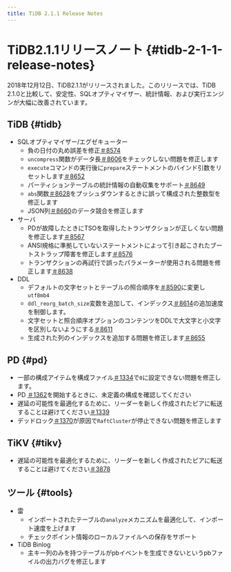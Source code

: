 ```yaml
---
title: TiDB 2.1.1 Release Notes
---
```


# TiDB2.1.1リリースノート {#tidb-2-1-1-release-notes}

2018年12月12日、TiDB2.1.1がリリースされました。このリリースでは、TiDB 2.1.0と比較して、安定性、SQLオプティマイザー、統計情報、および実行エンジンが大幅に改善されています。

## TiDB {#tidb}

-   SQLオプティマイザー/エグゼキューター
    -   負の日付の丸め誤差を修正[＃8574](https://github.com/pingcap/tidb/pull/8574)
    -   `uncompress`関数がデータ長[＃8606](https://github.com/pingcap/tidb/pull/8606)をチェックしない問題を修正します
    -   `execute`コマンドの実行後に`prepare`ステートメントのバインド引数をリセットします[＃8652](https://github.com/pingcap/tidb/pull/8652)
    -   パーティションテーブルの統計情報の自動収集をサポート[＃8649](https://github.com/pingcap/tidb/pull/8649)
    -   `abs`関数[＃8628](https://github.com/pingcap/tidb/pull/8628)をプッシュダウンするときに誤って構成された整数型を修正します
    -   JSON列[＃8660](https://github.com/pingcap/tidb/pull/8660)のデータ競合を修正します
-   サーバ
    -   PDが故障したときにTSOを取得したトランザクションが正しくない問題を修正します[＃8567](https://github.com/pingcap/tidb/pull/8567)
    -   ANSI規格に準拠していないステートメントによって引き起こされたブートストラップ障害を修正します[＃8576](https://github.com/pingcap/tidb/pull/8576)
    -   トランザクションの再試行で誤ったパラメーターが使用される問題を修正します[＃8638](https://github.com/pingcap/tidb/pull/8638)
-   DDL
    -   デフォルトの文字セットとテーブルの照合順序を[＃8590](https://github.com/pingcap/tidb/pull/8590)に変更し`utf8mb4`
    -   `ddl_reorg_batch_size`変数を追加して、インデックス[＃8614](https://github.com/pingcap/tidb/pull/8614)の追加速度を制御します。
    -   文字セットと照合順序オプションのコンテンツをDDLで大文字と小文字を区別しないようにする[＃8611](https://github.com/pingcap/tidb/pull/8611)
    -   生成された列のインデックスを追加する問題を修正します[＃8655](https://github.com/pingcap/tidb/pull/8655)

## PD {#pd}

-   一部の構成アイテムを構成ファイル[＃1334](https://github.com/pingcap/pd/pull/1334)で`0`に設定できない問題を修正します。
-   PD [＃1362](https://github.com/pingcap/pd/pull/1362)を開始するときに、未定義の構成を確認してください
-   遅延の可能性を最適化するために、リーダーを新しく作成されたピアに転送することは避けてください[＃1339](https://github.com/pingcap/pd/pull/1339)
-   デッドロック[＃1370](https://github.com/pingcap/pd/pull/1370)が原因で`RaftCluster`が停止できない問題を修正します

## TiKV {#tikv}

-   遅延の可能性を最適化するために、リーダーを新しく作成されたピアに転送することは避けてください[＃3878](https://github.com/tikv/tikv/pull/3878)

## ツール {#tools}

-   雷
    -   インポートされたテーブルの`analyze`メカニズムを最適化して、インポート速度を上げます
    -   チェックポイント情報のローカルファイルへの保存をサポート
-   TiDB Binlog
    -   主キー列のみを持つテーブルがpbイベントを生成できないというpbファイルの出力バグを修正します
